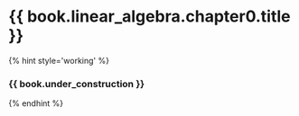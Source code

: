 # {{ book.linear_algebra.chapter0.title }}
<!-- notoc -->

{% hint style='working' %}
### {{ book.under_construction }}
{% endhint %}